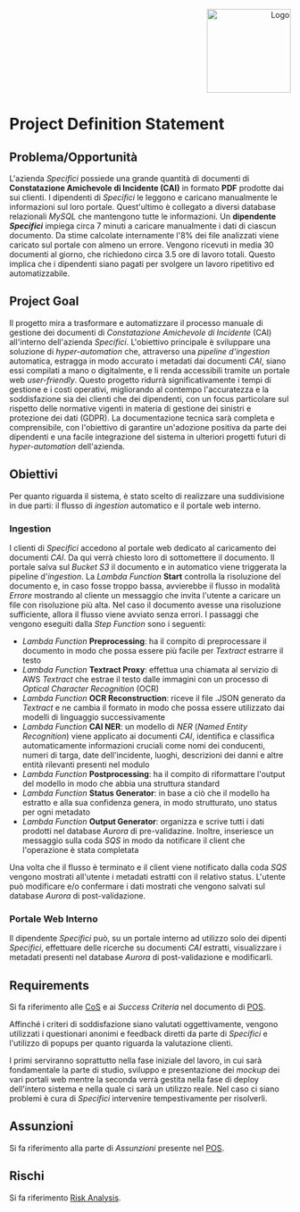 <p style="text-align: right;">
  <img src="https://githubcom/Lorenzo-Gardini/Project-Management/blob/main/report/images/hyperflow_logopng?raw=true" alt="Logo" style="width: 150px;"/>
</p>

# Project Definition Statement

## Problema/Opportunità

L'azienda _Specifici_ possiede una grande quantità di documenti di **Constatazione Amichevole di Incidente (CAI)** in formato **PDF** prodotte dai sui clienti. I dipendenti di _Specifici_ le leggono e caricano manualmente le informazioni sul loro portale. Quest'ultimo è collegato a diversi database relazionali _MySQL_ che mantengono tutte le informazioni. Un **dipendente _Specifici_** impiega circa 7 minuti a caricare manualmente i dati di ciascun documento. Da stime calcolate internamente l'8% dei file analizzati viene caricato sul portale con almeno un errore. Vengono ricevuti in media 30 documenti al giorno, che richiedono circa 3.5 ore di lavoro totali. Questo implica che i dipendenti siano pagati per svolgere un lavoro ripetitivo ed automatizzabile.

## Project Goal 

Il progetto mira a trasformare e automatizzare il processo manuale di gestione dei documenti di _Constatazione Amichevole di Incidente_ (CAI) all'interno dell'azienda _Specifici_. L'obiettivo principale è sviluppare una soluzione di _hyper-automation_ che, attraverso una _pipeline d'ingestion_ automatica, estragga in modo accurato i metadati dai documenti _CAI_, siano essi compilati a mano o digitalmente, e li renda accessibili tramite un portale web _user-friendly_. Questo progetto ridurrà significativamente i tempi di gestione e i costi operativi, migliorando al contempo l'accuratezza e la soddisfazione sia dei clienti che dei dipendenti, con un focus particolare sul rispetto delle normative vigenti in materia di gestione dei sinistri e protezione dei dati (GDPR). La documentazione tecnica sarà completa e comprensibile, con l'obiettivo di garantire un'adozione positiva da parte dei dipendenti e una facile integrazione del sistema in ulteriori progetti futuri di _hyper-automation_ dell'azienda.

## Obiettivi

Per quanto riguarda il sistema, è stato scelto di realizzare una suddivisione in due parti: il flusso di _ingestion_ automatico e il portale web interno.

### Ingestion
I clienti di _Specifici_ accedono al portale web dedicato al caricamento dei documenti _CAI_. Da qui verrà chiesto loro di sottomettere il documento.
Il portale salva sul _Bucket S3_ il documento e in automatico viene triggerata la pipeline d'_ingestion_. La _Lambda Function_ **Start** controlla la risoluzione del documento e, in caso fosse troppo bassa, avvierebbe il flusso in modalità _Errore_ mostrando al cliente un messaggio che invita l'utente a caricare un file con risoluzione più alta. Nel caso il documento avesse una risoluzione sufficiente, allora il flusso viene avviato senza errori. I passaggi che vengono eseguiti dalla _Step Function_ sono i seguenti:

- _Lambda Function_ **Preprocessing**: ha il compito di preprocessare il documento in modo che possa essere più facile per _Textract_ estrarre il testo
- _Lambda Function_ **Textract Proxy**: effettua una chiamata al servizio di AWS _Textract_ che estrae il testo dalle immagini con un processo di _Optical Character Recognition_ (OCR)
- _Lambda Function_ **OCR Reconstruction**: riceve il file .JSON generato da _Textract_ e ne cambia il formato in modo che possa essere utilizzato dai modelli di linguaggio successivamente
- _Lambda Function_ **CAI NER**: un modello di _NER_ (_Named Entity Recognition_) viene applicato ai documenti _CAI_, identifica e classifica automaticamente informazioni cruciali come nomi dei conducenti, numeri di targa, date dell'incidente, luoghi, descrizioni dei danni e altre entità rilevanti presenti nel modulo
- _Lambda Function_ **Postprocessing**: ha il compito di riformattare l'output del modello in modo che abbia una struttura standard
- _Lambda Function_ **Status Generator**: in base a ciò che il modello ha estratto e alla sua confidenza genera, in modo strutturato, uno status per ogni metadato
- _Lambda Function_ **Output Generator**: organizza e scrive tutti i dati prodotti nel database _Aurora_ di pre-validazine. Inoltre, inseriesce un messaggio sulla coda _SQS_ in modo da notificare il client che l'operazione è stata completata

Una volta che il flusso è terminato e il client viene notificato dalla coda _SQS_ vengono mostrati all'utente i metadati estratti con il relativo status. L'utente può modificare e/o confermare i dati mostrati che vengono salvati sul database _Aurora_ di post-validazione.

### Portale Web Interno

Il dipendente _Specifici_ può, su un portale interno ad utilizzo solo dei dipenti _Specifici_, effettuare delle ricerche su documenti _CAI_ estratti, visualizzare i metadati presenti nel database _Aurora_ di post-validazione e modificarli.


## Requirements

Si fa riferimento alle [CoS](../scoping/CoS.html) e ai _Success Criteria_ nel documento di [POS](../scoping/POS.html).

Affinché i criteri di soddisfazione siano valutati oggettivamente, vengono utilizzati i questionari anonimi e feedback diretti da parte di _Specifici_ e l'utilizzo di popups per quanto riguarda la valutazione clienti.

I primi serviranno soprattutto nella fase iniziale del lavoro, in cui sarà fondamentale la parte di studio, sviluppo e presentazione dei _mockup_ dei vari portali web mentre la seconda verrà gestita nella fase di deploy dell'intero sistema e nella quale ci sarà un utilizzo reale. Nel caso ci siano problemi è cura di _Specifici_ intervenire tempestivamente per risolverli.

## Assunzioni

Si fa riferimento alla parte di _Assunzioni_ presente nel [POS](../scoping/POS.html).

## Rischi 

Si fa riferimento [Risk Analysis](../scoping/risks_analysis.html).